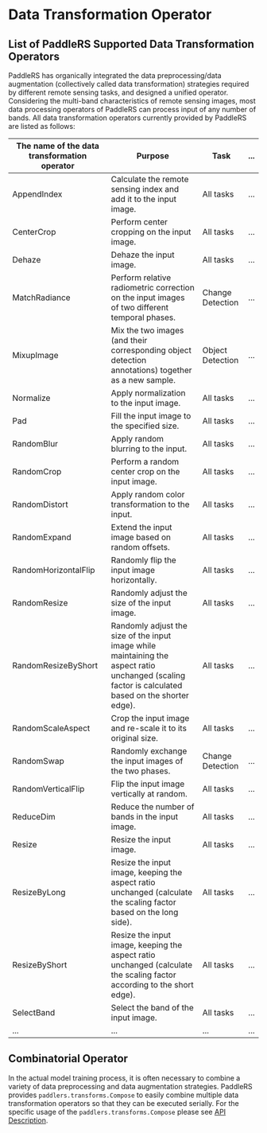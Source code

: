 # Data Transformation Operator

## List of PaddleRS Supported Data Transformation Operators

PaddleRS has organically integrated the data preprocessing/data augmentation (collectively called data transformation) strategies required by different remote sensing tasks, and designed a unified operator. Considering the multi-band characteristics of remote sensing images, most data processing operators of PaddleRS can process input of any number of bands. All data transformation operators currently provided by PaddleRS are listed as follows:

| The name of the data transformation operator | Purpose                                                     | Task     | ... |
| -------------------- | ------------------------------------------------- | -------- | ---- |
| AppendIndex          | Calculate the remote sensing index and add it to the input image. | All tasks  | ... |  
| CenterCrop           | Perform center cropping on the input image. | All tasks | ... |
| Dehaze               | Dehaze the input image. | All tasks | ... |
| MatchRadiance        | Perform relative radiometric correction on the input images of two different temporal phases. | Change Detection | ... |
| MixupImage           | Mix the two images (and their corresponding object detection annotations) together as a new sample. | Object Detection | ... |
| Normalize            | Apply normalization to the input image. | All tasks | ... |
| Pad                  | Fill the input image to the specified size. | All tasks | ... |
| RandomBlur           | Apply random blurring to the input. | All tasks | ... |
| RandomCrop           | Perform a random center crop on the input image. | All tasks | ... |
| RandomDistort        | Apply random color transformation to the input. | All tasks | ... |
| RandomExpand         | Extend the input image based on random offsets. | All tasks | ... |
| RandomHorizontalFlip | Randomly flip the input image horizontally. | All tasks | ... |
| RandomResize         | Randomly adjust the size of the input image. | All tasks | ... |
| RandomResizeByShort  | Randomly adjust the size of the input image while maintaining the aspect ratio unchanged (scaling factor is calculated based on the shorter edge). | All tasks | ... |
| RandomScaleAspect    | Crop the input image and re-scale it to its original size. | All tasks | ... |
| RandomSwap           | Randomly exchange the input images of the two phases. | Change Detection | ... |
| RandomVerticalFlip   | Flip the input image vertically at random. | All tasks | ... |
| ReduceDim            | Reduce the number of bands in the input image. | All tasks | ... |
| Resize               | Resize the input image. | All tasks | ... |
| ResizeByLong         | Resize the input image, keeping the aspect ratio unchanged (calculate the scaling factor based on the long side). | All tasks | ... |
| ResizeByShort        | Resize the input image, keeping the aspect ratio unchanged (calculate the scaling factor according to the short edge). | All tasks | ... |
| SelectBand           | Select the band of the input image. | All tasks | ... |
| ...                  | ... | ... | ... |

## Combinatorial Operator

In the actual model training process, it is often necessary to combine a variety of data preprocessing and data augmentation strategies. PaddleRS provides `paddlers.transforms.Compose` to easily combine multiple data transformation operators so that they can be executed serially. For the specific usage of the `paddlers.transforms.Compose` please see [API Description](https://github.com/PaddlePaddle/PaddleRS/blob/develop/docs/apis/data.md).
